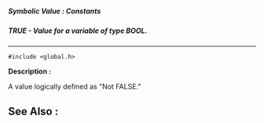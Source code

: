##### Symbolic Value : Constants
##### TRUE - Value for a variable of type BOOL.
---
```
#include <global.h>
```
**Description :**

A value logically defined as "Not FALSE."

**See Also :**
---
